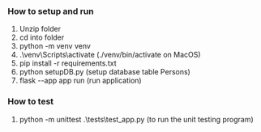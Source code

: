 ### How to setup and run

1. Unzip folder
2. cd into folder
3. python -m venv venv
4. .\venv\Scripts\activate (./venv/bin/activate on MacOS)
5. pip install -r requirements.txt
6. python setupDB.py (setup database table Persons)
7. flask --app app run (run application)

### How to test

1. python -m unittest .\tests\test_app.py (to run the unit testing program)
